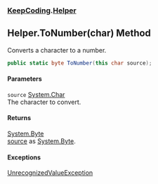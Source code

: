 ### [KeepCoding](KeepCoding.md 'KeepCoding').[Helper](KeepCoding_Helper.md 'KeepCoding.Helper')
## Helper.ToNumber(char) Method
Converts a character to a number.  
```csharp
public static byte ToNumber(this char source);
```
#### Parameters
<a name='KeepCoding_Helper_ToNumber(char)_source'></a>
`source` [System.Char](https://docs.microsoft.com/en-us/dotnet/api/System.Char 'System.Char')  
The character to convert.
  
#### Returns
[System.Byte](https://docs.microsoft.com/en-us/dotnet/api/System.Byte 'System.Byte')  
[source](KeepCoding_Helper_ToNumber(char).md#KeepCoding_Helper_ToNumber(char)_source 'KeepCoding.Helper.ToNumber(char).source') as [System.Byte](https://docs.microsoft.com/en-us/dotnet/api/System.Byte 'System.Byte').
#### Exceptions
[UnrecognizedValueException](KeepCoding_UnrecognizedValueException.md 'KeepCoding.UnrecognizedValueException')  
